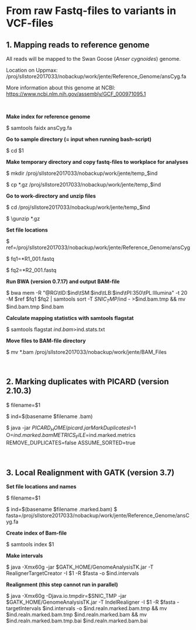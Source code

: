 # From raw Fastq-files to variants in VCF-files
## 1. Mapping reads to reference genome
All reads will be mapped to the Swan Goose (*Anser cygnoides*) genome.

Location on Uppmax: /proj/sllstore2017033/nobackup/work/jente/Reference_Genome/ansCyg.fa

More information about this genome at NCBI: https://www.ncbi.nlm.nih.gov/assembly/GCF_000971095.1

&nbsp;

**Make index for reference genome**

$ samtools faidx ansCyg.fa

**Go to sample directory (= input when running bash-script)**

$ cd $1

**Make temporary directory and copy fastq-files to workplace for analyses**

$ mkdir /proj/sllstore2017033/nobackup/work/jente/temp_$ind

$ cp \*.gz /proj/sllstore2017033/nobackup/work/jente/temp_$ind

**Go to work-directory and unzip files**

$ cd /proj/sllstore2017033/nobackup/work/jente/temp_$ind

$ \gunzip *.gz

**Set file locations**

$ ref=/proj/sllstore2017033/nobackup/work/jente/Reference_Genome/ansCyg

$ fq1=\*R1_001.fastq

$ fq2=\*R2_001.fastq

**Run BWA (version 0.7.17) and output BAM-file**

$ bwa mem -R "@RG\tID:$ind\tSM:$ind\tLB:$ind\tPI:350\tPL:Illumina" -t 20 -M $ref $fq1 $fq2 | samtools sort -T $SNIC_TMP/$ind - >$ind.bam.tmp && mv $ind.bam.tmp $ind.bam

**Calculate mapping statistics with samtools flagstat**

$ samtools flagstat $ind.bam >$ind.stats.txt

**Move files to BAM-file directory**

$ mv \*.bam /proj/sllstore2017033/nobackup/work/jente/BAM_Files

&nbsp;

## 2. Marking duplicates with PICARD (version 2.10.3)

$ filename=$1

$ ind=$(basename $filename .bam)

$ java -jar $PICARD_HOME/picard.jar MarkDuplicates I=$1 O=$ind.marked.bam METRICS_FILE=$ind.marked.metrics REMOVE_DUPLICATES=false ASSUME_SORTED=true

&nbsp;

## 3. Local Realignment with GATK (version 3.7)

**Set file locations and names**

$ filename=$1

$ ind=$(basename $filename .marked.bam)
$ fasta=/proj/sllstore2017033/nobackup/work/jente/Reference_Genome/ansCyg.fa

**Create index of Bam-file**

$ samtools index $1

**Make intervals**

$ java -Xmx60g -jar $GATK_HOME/GenomeAnalysisTK.jar -T RealignerTargetCreator -I $1 -R $fasta -o $ind.intervals


**Realignment (this step cannot run in parallel)**

$ java -Xmx60g -Djava.io.tmpdir=$SNIC_TMP -jar $GATK_HOME/GenomeAnalysisTK.jar -T IndelRealigner -I $1 -R $fasta -targetIntervals $ind.intervals -o $ind.realn.marked.bam.tmp && mv $ind.realn.marked.bam.tmp $ind.realn.marked.bam && mv $ind.realn.marked.bam.tmp.bai $ind.realn.marked.bam.bai

